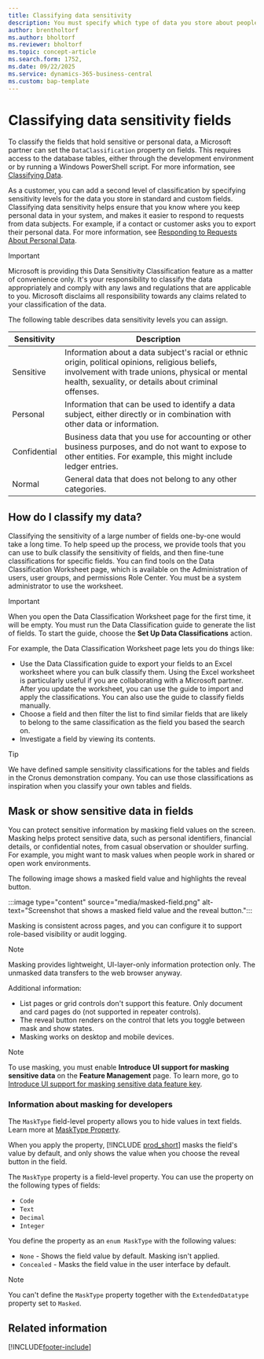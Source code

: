 ```yaml
---
title: Classifying data sensitivity
description: You must specify which type of data you store about people so that you can respond to data subject requests.
author: brentholtorf
ms.author: bholtorf
ms.reviewer: bholtorf
ms.topic: concept-article
ms.search.form: 1752,
ms.date: 09/22/2025
ms.service: dynamics-365-business-central
ms.custom: bap-template
---
```


# Classifying data sensitivity fields

To classify the fields that hold sensitive or personal data, a Microsoft partner can set the ```DataClassification``` property on fields. This requires access to the database tables, either through the development environment or by running a Windows PowerShell script. For more information, see [Classifying Data](/dynamics365/business-central/dev-itpro/developer/devenv-classifying-data).  

As a customer, you can add a second level of classification by specifying sensitivity levels for the data you store in standard and custom fields. Classifying data sensitivity helps ensure that you know where you keep personal data in your system, and makes it easier to respond to requests from data subjects. For example, if a contact or customer asks you to export their personal data. For more information, see [Responding to Requests About Personal Data](admin-responding-to-requests-about-personal-data.md).

> [!IMPORTANT]  
> Microsoft is providing this Data Sensitivity Classification feature as a matter of convenience only. It's your responsibility to classify the data appropriately and comply with any laws and regulations that are applicable to you. Microsoft disclaims all responsibility towards any claims related to your classification of the data.  

The following table describes data sensitivity levels you can assign.

|Sensitivity|Description|
|----|----|
|Sensitive | Information about a data subject's racial or ethnic origin, political opinions, religious beliefs, involvement with trade unions, physical or mental health, sexuality, or details about criminal offenses. |
|Personal | Information that can be used to identify a data subject, either directly or in combination with other data or information.|
|Confidential | Business data that you use for accounting or other business purposes, and do not want to expose to other entities. For example, this might include ledger entries.|
|Normal | General data that does not belong to any other categories.|

## How do I classify my data?

Classifying the sensitivity of a large number of fields one-by-one would take a long time. To help speed up the process, we provide tools that you can use to bulk classify the sensitivity of fields, and then fine-tune classifications for specific fields. You can find tools on the Data Classification Worksheet page, which is available on the Administration of users, user groups, and permissions Role Center. You must be a system administrator to use the worksheet.

> [!IMPORTANT]  
> When you open the Data Classification Worksheet page for the first time, it will be empty. You must run the Data Classification guide to generate the list of fields. To start the guide, choose the **Set Up Data Classifications** action.

For example, the Data Classification Worksheet page lets you do things like:  

* Use the Data Classification guide to export your fields to an Excel worksheet where you can bulk classify them. Using the Excel worksheet is particularly useful if you are collaborating with a Microsoft partner. After you update the worksheet, you can use the guide to import and apply the classifications. You can also use the guide to classify fields manually.  
* Choose a field and then filter the list to find similar fields that are likely to belong to the same classification as the field you based the search on.  
* Investigate a field by viewing its contents.  

> [!TIP]  
> We have defined sample sensitivity classifications for the tables and fields in the Cronus demonstration company. You can use those classifications as inspiration when you classify your own tables and fields.

## Mask or show sensitive data in fields

You can protect sensitive information by masking field values on the screen. Masking helps protect sensitive data, such as personal identifiers, financial details, or confidential notes, from casual observation or shoulder surfing. For example, you might want to mask values when people work in shared or open work environments.

The following image shows a masked field value and highlights the reveal button.

:::image type="content" source="media/masked-field.png" alt-text="Screenshot that shows a masked field value and the reveal button.":::

Masking is consistent across pages, and you can configure it to support role-based visibility or audit logging.

> [!NOTE]
> Masking provides lightweight, UI-layer-only information protection only. The unmasked data transfers to the web browser anyway.

Additional information:

* List pages or grid controls don't support this feature. Only document and card pages do (not supported in repeater controls).
* The reveal button renders on the control that lets you toggle between mask and show states.
* Masking works on desktop and mobile devices.

> [!NOTE]
> To use masking, you must enable **Introduce UI support for masking sensitive data** on the **Feature Management** page. To learn more, go to [Introduce UI support for masking sensitive data feature key](/dynamics365/business-central/dev-itpro/developer/devenv-masktype-feature-key).

### Information about masking for developers

The `MaskType` field-level property allows you to hide values in text fields. Learn more at [MaskType Property](/dynamics365/business-central/dev-itpro/developer/properties/devenv-masktype-property).

When you apply the property, [!INCLUDE [prod_short](includes/prod_short.md)] masks the field's value by default, and only shows the value when you choose the reveal button in the field.

The `MaskType` property is a field-level property. You can use the property on the following types of fields:

* `Code`
* `Text`
* `Decimal`
* `Integer`

You define the property as an `enum MaskType` with the following values:

* `None` - Shows the field value by default. Masking isn't applied.
* `Concealed` - Masks the field value in the user interface by default.

> [!NOTE]
> You can't define the `MaskType` property together with the `ExtendedDatatype` property set to `Masked`.

## Related information

<!-- [Classifying Data](/dynamics365/business-central/dev-itpro/developer/devenv-classifying-data) -->
[!INCLUDE[footer-include](includes/footer-banner.md)]

